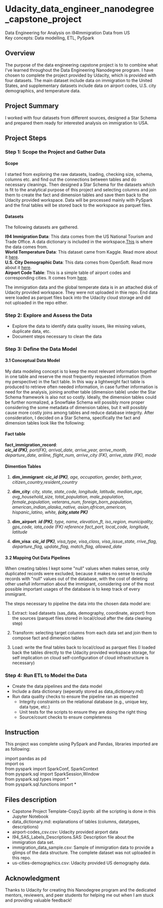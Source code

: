 # Udacity_data_engineer_nanodegree_capstone_project
Data Engineering for Analysis on i94Immigration Data from US      
Key concepts: Data modelling, ETL, PySpark

## Overview    
The purpose of the data engineering capstone project is to to combine what I've learned throughout the Data Engineering Nanodegree program. I have chosen to complete the project provided by Udacity, which is provided with four datasets. The main dataset include data on immigration to the United States, and supplementary datasets include data on airport codes, U.S. city demographics, and temperature data.

## Project Summary
I worked with four datasets from different sources, designed a Star Schema and prepared them ready for interested analysis on immigration to USA. 

## Project Steps
### Step 1: Scope the Project and Gather Data

#### Scope 
I started from exploring the raw datasets, loading, checking size, schema, columns etc. and find out the connections between tables and do necessary cleanings. Then designed a Star Schema for the datasets which is fit to the analytical purpose of this project and selecting columns and join them to create the fact and dimension tables and save them back to the Udacity provided workspace. Data will be processed mainly with PySpark and the final tables will be stored back to the workspace as parquet files.

#### Datasets
The following datasets are gathered. 

**I94 Immigration Data**: This data comes from the US National Tourism and Trade Office. A data dictionary is included in the workspace.[This](https://travel.trade.gov/research/reports/i94/historical/2016.html) is where the data comes from.           
**World Temperature Data**: This dataset came from Kaggle. Read more about it [here](https://www.kaggle.com/berkeleyearth/climate-change-earth-surface-temperature-data).                  
**U.S. City Demographic Data**: This data comes from OpenSoft. Read more about it [here](https://public.opendatasoft.com/explore/dataset/us-cities-demographics/export/).       
**Airport Code Table**: This is a simple table of airport codes and corresponding cities. It comes from [here](https://datahub.io/core/airport-codes#data).

The immigration data and the global temperate data is in an attached disk of Udacity provided workspace. They were not uploaded in thie repo. 
End data were loaded as parquet files back into the Udacity cloud storage and did not uploaded in the repo either.

### Step 2: Explore and Assess the Data
* Explore the data to identify data quality issues, like missing values, duplicate data, etc.
* Document steps necessary to clean the data

### Step 3: Define the Data Model
#### 3.1 Conceptual Data Model    
My data modeling concept is to keep the most relevant information together in one table and reserve the most frequently requested information (from my perspective) in the fact table. In this way a lightweight fact table is produced to retrieve often needed information, in case further information is need for the analysis, joining another table (dimension table) under the Star Schema framework is also not so costly. Ideally, the dimension tables could be further normalized, a Snowflake Schema will possibly more proper considering the some metadata of dimension tables, but it will possibly cause more costly joins among tables and reduce database integrity. After consideration, I decided on a Star Schema, specifically the fact and dimension tables look like the following:       

#### Fact table

__fact_immigration_record__:        
*__cic_id (PK)__, port(FK), arrival_date, arrive_year, arrive_month, departure_date, ariline, flight_num, arrive_city (FK), arrive_state (FK), mode*

#### Dimention Tables   
1. __dim_immigrant__: *__cic_id (PK)__, age, occupation, gender, birth_year, citizen_country,resident_country*

2. __dim_city__: *city, state, state_code, longitude, latitude, median_age, avg_household_size, total_population,
male_population, female_population, veterans_num, foreign_born_population, american_indian_alaska_native, asian,african_american, hispanic_latino, white, __(city,state PK)__*

3. __dim_airport__: *__id (PK)__, type, name, elevation_ft, iso_region, municipality, gps_code, iata_code (FK) reference fact_port, local_code, longitude, latitude*

4. __dim_visa__: *__cic_id (PK)__, visa_type, visa_class, visa_issue_state, rrive_flag, departure_flag, update_flag, match_flag, allowed_date*

#### 3.2 Mapping Out Data Pipelines
When creating tables I kept some "null" values when makes sense, only duplicated records were excluded, because it makes no sense to exclude records with "null" values out of the database, with the cost of deleting other usefull information about the immigrant, considering one of the most possible important usages of the database is to keep track of every immigrant. 

The steps necessary to pipeline the data into the chosen data model are:

1. Extract: load datasets (sas_data, demography, coordinate, airport) from the sources (parquet files stored in local/cloud after the data cleaning step)    

2. Transform: selecting target columns from each data set and join them to compose fact and dimension tables  

3. Load: write the final tables back to local/cloud as parquet files (I loaded back the tables directly to the Udacity provided workspace storage, for self implication on cloud self-configuration of cloud infrastructure is necessary)

### Step 4: Run ETL to Model the Data
* Create the data pipelines and the data model
* Include a data dictionary (seperatly stored as data_dictionary.md)
* Run data quality checks to ensure the pipeline ran as expected
  * Integrity constraints on the relational database (e.g., unique key, data type, etc.)
  * Unit tests for the scripts to ensure they are doing the right thing
  * Source/count checks to ensure completeness

## Instruction
This project was complete using PySpark and Pandas, libraries imported are as following:

import pandas as pd     
import os      
from pyspark import SparkConf, SparkContext      
from pyspark.sql import SparkSession,Window       
from pyspark.sql.types import *      
from pyspark.sql.functions import *       

## Files description
* Capstone Project Template-Copy2.ipynb: all the scripting is done in this Jupyter Notebook 
* data_dictionary.md: explanations of tables (columns, datatypes, descriptions)
* airport-codes_csv.csv: Udacity provided airport data  
* I94_SAS_Labels_Descriptions.SAS: Description file about the immigration data set.
* immigration_data_sample.csv: Sample of immigration data to provide a glimps of the data structure. The complete dataset was not uploaded in this repo.
* us-cities-demographics.csv: Udacity provided US demography data.


## Acknowledgment
Thanks to Udacity for creating this Nanodegree program and the dedicated mentors, reviewers, and peer students for helping me out when I am stuck and providing valuable feedback!
